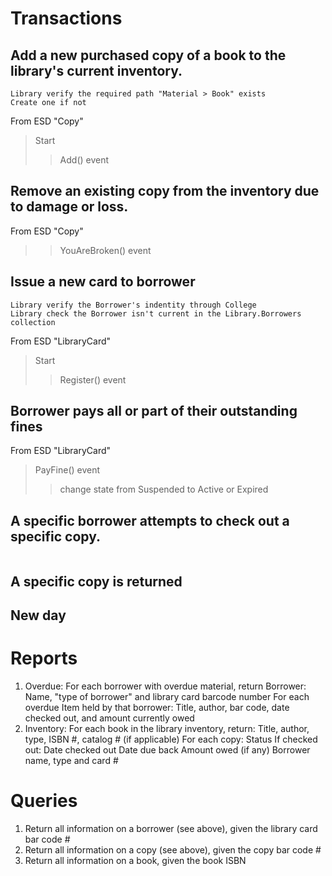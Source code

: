 # Transactions

## Add a new purchased copy of a book to the library's current inventory.
```
Library verify the required path "Material > Book" exists
Create one if not
```
From ESD "Copy"
> Start
>> Add() event

## Remove an existing copy from the inventory due to damage or loss.
From ESD "Copy"
>> YouAreBroken() event

## Issue a new card to borrower
```
Library verify the Borrower's indentity through College
Library check the Borrower isn't current in the Library.Borrowers collection
```
From ESD "LibraryCard"
> Start
>> Register() event


## Borrower pays all or part of their outstanding fines
From ESD "LibraryCard"
> PayFine() event
>> change state from Suspended to Active or Expired


## A specific borrower attempts to check out a specific copy.
```

```

## A specific copy is returned
## New day

# Reports

1. Overdue: For each borrower with overdue material, return
   Borrower: Name, "type of borrower" and library card barcode number
   For each overdue Item held by that borrower:
   Title, author, bar code, date checked out, and amount currently owed
2. Inventory: For each book in the library inventory, return:
   Title, author, type, ISBN #, catalog # (if applicable)
   For each copy:
   Status
   If checked out:
    Date checked out
    Date due back
    Amount owed (if any)
    Borrower name, type and card #

# Queries

1. Return all information on a borrower (see above), given the library card bar code #
2. Return all information on a copy (see above), given the copy bar code #
3. Return all information on a book, given the book ISBN
